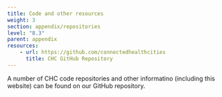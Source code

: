 ```yaml
---
title: Code and other resources
weight: 3
section: appendix/repositories
level: "8.3"
parent: appendix
resources: 
    - url: https://github.com/connectedhealthcities
      title: CHC GitHub Repository
---
```


A number of CHC code repositories and other informatino (including this website) can be found on our GitHub repository.

